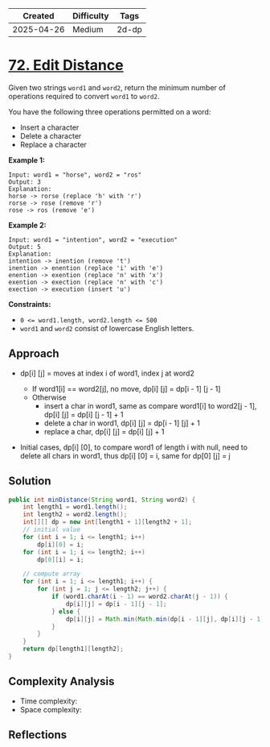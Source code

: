 | Created  | Difficulty | Tags |
| -------- | ---------- | ---- |
| 2025-04-26 | Medium | 2d-dp |



# [72. Edit Distance](https://leetcode.com/problems/edit-distance/description/)

Given two strings `word1` and `word2`, return the minimum number of operations required to convert `word1` to `word2`.

You have the following three operations permitted on a word:

- Insert a character
- Delete a character
- Replace a character

**Example 1:** 

```
Input: word1 = "horse", word2 = "ros"
Output: 3
Explanation: 
horse -> rorse (replace 'h' with 'r')
rorse -> rose (remove 'r')
rose -> ros (remove 'e')
```

**Example 2:** 

```
Input: word1 = "intention", word2 = "execution"
Output: 5
Explanation: 
intention -> inention (remove 't')
inention -> enention (replace 'i' with 'e')
enention -> exention (replace 'n' with 'x')
exention -> exection (replace 'n' with 'c')
exection -> execution (insert 'u')
```

**Constraints:** 

- `0 <= word1.length, word2.length <= 500`
- `word1` and `word2` consist of lowercase English letters.

## Approach

- dp[i] [j] = moves at index i of word1, index j at word2

  - If word1[i] == word2[j], no move, dp[i] [j] = dp[i - 1] [j - 1]
  - Otherwise
    - insert a char in word1, same as compare word1[i] to word2[j - 1], dp[i] [j] = dp[i] [j - 1] + 1
    - delete a char in word1, dp[i] [j] = dp[i - 1] [j] + 1
    - replace a char, dp[i] [j] = dp[i] [j] + 1

- Initial cases, dp[i] [0], to compare word1 of length i with null, need to delete all chars in word1, thus dp[i] [0] = i, same for dp[0] [j] = j

  
## Solution

```java
public int minDistance(String word1, String word2) {
    int length1 = word1.length();
    int length2 = word2.length();
    int[][] dp = new int[length1 + 1][length2 + 1];
    // initial value
    for (int i = 1; i <= length1; i++)
        dp[i][0] = i;
    for (int i = 1; i <= length2; i++)
        dp[0][i] = i;

    // compute array
    for (int i = 1; i <= length1; i++) {
        for (int j = 1; j <= length2; j++) {
            if (word1.charAt(i - 1) == word2.charAt(j - 1)) {
                dp[i][j] = dp[i - 1][j - 1];
            } else {
                dp[i][j] = Math.min(Math.min(dp[i - 1][j], dp[i][j - 1]), dp[i - 1][j - 1]) + 1;
            }
        }
    }
    return dp[length1][length2];
}
```

## Complexity Analysis

- Time complexity: 
- Space complexity: 

## Reflections
